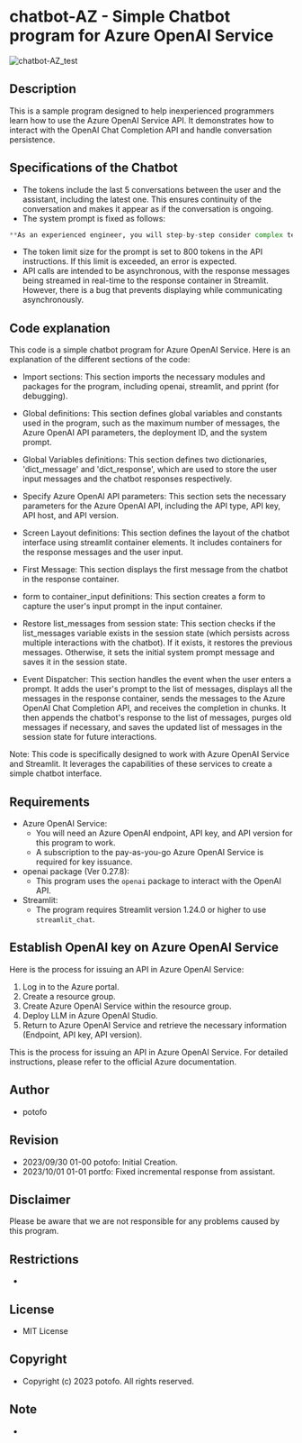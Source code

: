 # chatbot-AZ - Simple Chatbot program for Azure OpenAI Service

![chatbot-AZ_test](https://github.com/potofo/chatbot-AZ/assets/138992835/b860ca17-c546-40cb-835f-e5d0331d0b5b)

## Description
This is a sample program designed to help inexperienced programmers learn how to use the Azure OpenAI Service API. It demonstrates how to interact with the OpenAI Chat Completion API and handle conversation persistence.

## Specifications of the Chatbot

- The tokens include the last 5 conversations between the user and the assistant, including the latest one. This ensures continuity of the conversation and makes it appear as if the conversation is ongoing.
- The system prompt is fixed as follows:

```python
**As an experienced engineer, you will step-by-step consider complex technical problems, answer questions and provide advice.**

```

- The token limit size for the prompt is set to 800 tokens in the API instructions. If this limit is exceeded, an error is expected.
- API calls are intended to be asynchronous, with the response messages being streamed in real-time to the response container in Streamlit. However, there is a bug that prevents displaying while communicating asynchronously.

## Code explanation
This code is a simple chatbot program for Azure OpenAI Service. Here is an explanation of the different sections of the code:

- Import sections: This section imports the necessary modules and packages for the program, including openai, streamlit, and pprint (for debugging).

- Global definitions: This section defines global variables and constants used in the program, such as the maximum number of messages, the Azure OpenAI API parameters, the deployment ID, and the system prompt.

- Global Variables definitions: This section defines two dictionaries, 'dict_message' and 'dict_response', which are used to store the user input messages and the chatbot responses respectively.

- Specify Azure OpenAI API parameters: This section sets the necessary parameters for the Azure OpenAI API, including the API type, API key, API host, and API version.

- Screen Layout definitions: This section defines the layout of the chatbot interface using streamlit container elements. It includes containers for the response messages and the user input.

- First Message: This section displays the first message from the chatbot in the response container.

- form to container_input definitions: This section creates a form to capture the user's input prompt in the input container.

- Restore list_messages from session state: This section checks if the list_messages variable exists in the session state (which persists across multiple interactions with the chatbot). If it exists, it restores the previous messages. Otherwise, it sets the initial system prompt message and saves it in the session state.

- Event Dispatcher: This section handles the event when the user enters a prompt. It adds the user's prompt to the list of messages, displays all the messages in the response container, sends the messages to the Azure OpenAI Chat Completion API, and receives the completion in chunks. It then appends the chatbot's response to the list of messages, purges old messages if necessary, and saves the updated list of messages in the session state for future interactions.

Note: This code is specifically designed to work with Azure OpenAI Service and Streamlit. It leverages the capabilities of these services to create a simple chatbot interface.

## Requirements
- Azure OpenAI Service:
  - You will need an Azure OpenAI endpoint, API key, and API version for this program to work.
  - A subscription to the pay-as-you-go Azure OpenAI Service is required for key issuance.
- openai package (Ver 0.27.8):
  - This program uses the `openai` package to interact with the OpenAI API.
- Streamlit:
  - The program requires Streamlit version 1.24.0 or higher to use `streamlit_chat`.

## Establish OpenAI key on Azure OpenAI Service
Here is the process for issuing an API in Azure OpenAI Service:

1. Log in to the Azure portal.
2. Create a resource group.
3. Create Azure OpenAI Service within the resource group.
4. Deploy LLM in Azure OpenAI Studio.
5. Return to Azure OpenAI Service and retrieve the necessary information
   (Endpoint, API key, API version).

This is the process for issuing an API in Azure OpenAI Service. For detailed instructions, please refer to the official Azure documentation.

## Author
- potofo

## Revision
- 2023/09/30 01-00 potofo: Initial Creation.
- 2023/10/01 01-01 portfo: Fixed incremental response from assistant.

## Disclaimer
Please be aware that we are not responsible for any problems caused by this program.

## Restrictions
-

## License
- MIT License

## Copyright
- Copyright (c) 2023 potofo. All rights reserved.

## Note
-
